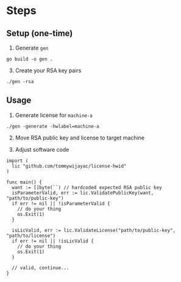 # Steps
## Setup (one-time)
1. Generate `gen`
```
go build -o gen .
```

3. Create your RSA key pairs
```
./gen -rsa
```

## Usage
1. Generate license for `machine-a`
```
./gen -generate -hwlabel=machine-a
```

2. Move RSA public key and license to target machine

3. Adjust software code
```
import (
  lic "github.com/tommywijayac/license-hwid"
)

func main() {
  want := []byte(``) // hardcoded expected RSA public key
  isParameterValid, err := lic.ValidatePublicKey(want, "path/to/public-key")
  if err != nil || !isParameterValid {
    // do your thing
    os.Exit(1)
  }

  isLicValid, err := lic.ValidateLicense("path/to/public-key", "path/to/license")
  if err != nil || !isLicValid {
    // do your thing
    os.Exit(1)
  }

  // valid, continue...
}
```
